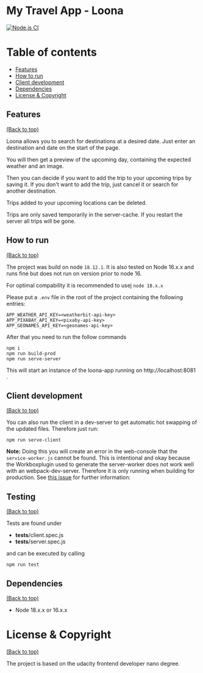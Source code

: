 # My Travel App - Loona

[![Node.js CI](https://github.com/Mehtrick/udacity-frontend-L5-travel-planner/actions/workflows/node.js.yml/badge.svg)](https://github.com/Mehtrick/udacity-frontend-L5-travel-planner/actions/workflows/node.js.yml)

# Table of contents
- [Features](#features)
- [How to run](#how-to-run)
- [Client development](#client-development)
- [Dependencies](#dependencies)
- [License & Copyright](#license--copyright)




## Features

[(Back to top)](#table-of-contents)

Loona allows you to search for destinations at a desired date. Just enter an destination and date on the start of the page. 

You will then get a preview of the upcoming day, containing the expected weather and an image.

Then you can decide if you want to add the trip to your upcoming trips by saving it. If you don't want to add the trip, just cancel it or search for another destination.

Trips added to your upcoming locations can be deleted.

Trips are only saved temporarily in the server-cache. If you restart the server all trips will be gone.

## How to run 

[(Back to top)](#table-of-contents)

The project was build on node `18.12.1`. 
It is also tested on Node 16.x.x and runs fine but does not run on version prior to node 16.

For optimal compability it is recommended to usej `node 18.x.x`


Please put a `.env` file in the root of the project containing the following entries:

````dotenv
APP_WEATHER_API_KEY=<weatherbit-api-key>
APP_PIXABAY_API_KEY=<pixaby-api-key>
APP_GEONAMES_API_KEY=<geonames-api-key>
````

After that you need to run the follow commands

```npm
npm i
npm run build-prod
npm run serve-server
```

This will start an instance of the loona-app running on http://localhost:8081 .

## Client development

[(Back to top)](#table-of-contents)

You can also run the client in a dev-server to get automatic hot swapping of the updated files. Therefore just run:

````npm
npm run serve-client
````

**Note:** Doing this you will create an error in the web-console that the `service-worker.js` cannot be found. This is intentional and okay because the Workboxplugin used to generate the server-worker does not work well with an webpack-dev-server. Therefore it is only running when building for production. See [this issue](https://github.com/GoogleChrome/workbox/issues/1790) for further information: 


## Testing

[(Back to top)](#table-of-contents)

Tests are found under
* __tests__/client.spec.js
* __tests__/server.spec.js

and can be executed by calling
```npm
npm run test
```

## Dependencies

[(Back to top)](#table-of-contents)

* Node 18.x.x or 16.x.x

# License & Copyright
[(Back to top)](#table-of-contents)

The project is based on the udacity frontend developer nano degree. 